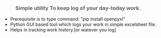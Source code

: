 >### Simple utility To keep log of your day-today work.

- Prerequisite is to type command: "pip install openpyxl"
- Python GUI based tool which logs your work in simple excelsheet file.
- Helps in tracking work history.[or watever you log] 
